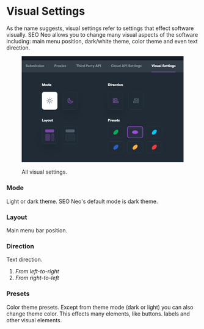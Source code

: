 # Visual Settings

As the name suggests, visual settings refer to settings that effect software visually. SEO Neo allows you to change many visual aspects of the software including: main menu position, dark/white theme, color theme and even text direction.

<figure><img src="../../.gitbook/assets/settings - visual settings.jpg" alt=""><figcaption><p>All visual settings.</p></figcaption></figure>

### Mode

Light or dark theme. SEO Neo's default mode is dark theme.

### Layout

Main menu bar position.

### Direction

Text direction.

1. _From left-to-right_
2. _From right-to-left_

### Presets

Color theme presets. Except from theme mode (dark or light) you can also change theme color. This effects many elements, like buttons. labels and other visual elements.


